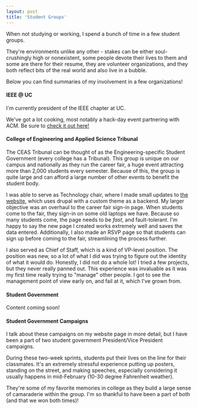 ```yaml
---
layout: post
title: 'Student Groups'
---
```


When not studying or working, I spend a bunch of time in a few student groups.

They're environments unlike any other - stakes can be either soul-crushingly high or nonexistent, some people devote their lives to them and some are there for their resume, they are volunteer organizations, and they both reflect bits of the real world and also live in a bubble.

Below you can find summaries of my involvement in a few organizations!

#### IEEE @ UC

I'm currently president of the IEEE chapter at UC.

We've got a lot cooking, most notably a hack-day event partnering with ACM. Be sure to [check it out here!](https://makeuc.io)

#### College of Engineering and Applied Science Tribunal

The CEAS Tribunal can be thought of as the Engineering-specific Student Government (every college has a Tribunal). This group is unique on our campus and nationally as they run the career fair, a huge event attracting more than 2,000 students every semester. Because of this, the group is quite large and can afford a large number of other events to benefit the student body.

I was able to serve as Technology chair, where I made small updates to [the website](https://tribunal.uc.edu), which uses drupal with a custom theme as a backend. My larger objective was an overhaul to the career fair sign-in page. When students come to the fair, they sign-in on some old laptops we have. Because so many students come, the page needs to be _fast_, and fault-tolerant. I'm happy to say the new page I created works extremely well and saves the data entered. Additionally, I also made an RSVP page so that students can sign up before coming to the fair, streamlining the process further.

I also served as Chief of Staff, which is a kind of VP-level position. The position was new, so a lot of what I did was trying to figure out the identity of what it would do. Honestly, I did not do a whole lot! I tried a few projects, but they never really panned out. This experience was invaluable as it was my first time really trying to "manage" other people. I got to see the management point of view early on, and fail at it, which I've grown from.

#### Student Government

Content coming soon!

#### Student Government Campaigns

I talk about these campaigns on my website page in more detail, but I have been a part of two student government President/Vice President campaigns.

During these two-week sprints, students put their lives on the line for their classmates. It's an extremely stressful experience putting up posters, standing on the street, and making speeches, especially considering it usually happens in mid-February (10-30 degree Fahrenheit weather).

They're some of my favorite memories in college as they build a large sense of camaraderie within the group. I'm so thankful to have been a part of both (and that we won both times)!
